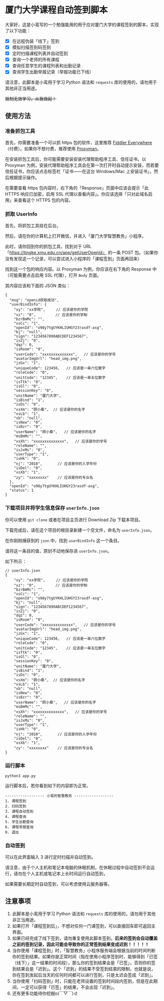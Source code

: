# 厦门大学课程自动签到脚本

大家好，这是小鸾写的一个勉强能用的用于应对厦门大学的课程签到的脚本，实现了以下功能：

- [x] 在远程伪装「线下」签到
- [x] 模拟扫描签到码签到
- [x] 定时扫描课程列表并自动签到
- [x] 查询一个老师的所有课程
- [x] 查询任意学生的课程列表和出勤记录
- [x] 查询学生出勤举报记录（举报功能已下线）

请注意，此脚本是小鸾用于学习 Python 语法和 `requests` 库的使用的，请勿用于其他非正当用途。

~~抵制无效学习，从我做起！~~

## 使用方法

### 准备抓包工具

首先，你需要准备一个可以抓 https 包的软件，这里推荐 [Fiddler Everywhere](https://www.telerik.com/fiddler/fiddler-everywhere)（付费）。如果你不想付费，推荐使用 [Proxyman](https://proxyman.io)。

在安装抓包工具后，你可能需要安装安装代理帮助程序工具、信任证书。以 Proxyman 为例，安装代理帮助程序工具会在第一次打开时自动提示安装，而若要信任证书，你应该点击标签栏「证书——在这台 Windows/Mac 上安装证书」，然后根据提示操作。

在需要查看 https 包内容时，右下角的「Response」页面中应该会提示「此 HTTPS 响应已加密，启用 SSL 代理以查看内容」。你应该选择「只对此域名启用」来查看这个 HTTPS 包的内容。

### 抓取 UserInfo

首先，将抓包工具挂在后台。

然后，请在你的计算机上打开微信，并进入「厦门大学智慧教务」小程序。

此时，请你回到你的抓包工具，找到对于 URL 「https://tingke.xmu.edu.cn/app/getUserOpenId」 的一条 POST 包。（如果你没有发现这一个记录，可以尝试进入小程序的「课程签到」页面再回来）

找到这一个包的响应内容。以 Proxyman 为例，你应该在右下角的 Response 中（可能需要点击启用 SSL 代理），打开 `Body` 页面。

其内容应该和下面的 JSON 类似：

```jsonc
{
  "msg": "openid获取成功",
  "userBindInfo": {
    "xy": "xx学院",     // 应该是你的学院
    "xz": "0",         // 应该是你的学制
    "bzrBmMc": "",
    "xsCc": "1",
    "openId": "o98y7tgUYKHLIUHGY23rasdf-asg",
    "bj": "null",
    "sign": "1234567890ABCDEF1234567",
    "isZj": "0",
    "dqz": 0,
    "isRoom": "0",
    "userCode": "xxxxxxxxxxxxxx",   // 应该是你的学号
    "avatarImgUrl": "head_img.png",
    "jzGx": "1",
    "uniqueCode": 123456,   // 应该是一串六位数字
    "roleCode": "0",
    "unitCode": "12345",    // 应该是一串五位数字
    "isTtk": "0",
    "isGl": "0",
    "sessionKey": "0",
    "unitName": "厦门大学",
    "isBind": "1",
    "isDs": "0",
    "xsXm": "顾小桑",  // 应该是你的名字
    "xsLb": "1",
    "xb": "null",
    "isNew": "0",
    "isBzr": "0",
    "userName": "顾小桑",   // 应该是你的名字
    "msBmMc": "",
    "xsXh": "xxxxxxxxxxxxxx",   // 应该是你的学号
    "roleName": "",
    "isJxMs": "0",
    "userType": "1",
    "isHk": "0",
    "nj": "2010",       // 应该是你的入学年份
    "isDel": "0",
    "xsXb": "1",
    "zy": "xxxxxxxx"    // 应该是你的专业名
  },
  "openId": "o98y7tgUYKHLIUHGY23rasdf-asg",
  "status": 1
}
```

### 下载项目并将学生信息保存 `userInfo.json`

你可以使用 `git clone` 或者在项目主页进行 Download Zip 下载本项目。

下载完成后，请在这个项目的根目录新建一个空文件，命名为 `userInfo.json`。

在你刚刚捕获到的 `json` 中，找到 `userBindInfo` 这一个条目。

请将这一条目的值，原封不动地保存进 `userInfo.json`。

如下所示：

```jsonc
// userInfo.json
{
    "xy": "xx学院",     // 应该是你的学院
    "xz": "0",         // 应该是你的学制
    "bzrBmMc": "",
    "xsCc": "1",
    "openId": "o98y7tgUYKHLIUHGY23rasdf-asg",
    "bj": "null",
    "sign": "1234567890ABCDEF1234567",
    "isZj": "0",
    "dqz": 0,
    "isRoom": "0",
    "userCode": "xxxxxxxxxxxxxx",   // 应该是你的学号
    "avatarImgUrl": "head_img.png",
    "jzGx": "1",
    "uniqueCode": 123456,   // 应该是一串六位数字
    "roleCode": "0",
    "unitCode": "12345",    // 应该是一串五位数字
    "isTtk": "0",
    "isGl": "0",
    "sessionKey": "0",
    "unitName": "厦门大学",
    "isBind": "1",
    "isDs": "0",
    "xsXm": "顾小桑",  // 应该是你的名字
    "xsLb": "1",
    "xb": "null",
    "isNew": "0",
    "isBzr": "0",
    "userName": "顾小桑",   // 应该是你的名字
    "msBmMc": "",
    "xsXh": "xxxxxxxxxxxxxx",   // 应该是你的学号
    "roleName": "",
    "isJxMs": "0",
    "userType": "1",
    "isHk": "0",
    "nj": "2010",       // 应该是你的入学年份
    "isDel": "0",
    "xsXb": "1",
    "zy": "xxxxxxxx"    // 应该是你的专业名
}
```

### 运行脚本

```shell
python3 app.py
```

运行脚本后，若你看到如下的内容即为正常。

```text
------------------ 小鸾的智慧教务 ------------------
1. 课程签到
2. 扫码签到
3. 课程自动签到
4. 课程查询
5. 学生出勤查询
6. 课程举报查询
0. 退出
```

### 自动签到

可以在此界面输入 3 进行定时扫描并自动签到。

请注意，由于个人主机和笔记本电脑的休眠机制，在休眠过程中自动签到不会运行，请勿在个人主机或笔记本上长时间运行自动签到，

如果需要长期定时自动签到，可以考虑使用云服务器等。

## 注意事项

1. 此脚本是小鸾用于学习 Python 语法和 `requests` 库的使用的，请勿用于其他非正当用途。
2. 如果打开「课程签到后」，不想对任何一门课签到，可以直接回车即可返回主界面。
3. 如果已经完成了线下签到，请勿重复使用此脚本签到。**后来的签到会自动覆盖之前的签到记录，因此可能会导致你的正常签到结果变成迟到！！！！！**
4. 当你使用「课程签到」时，「智慧教务」小程序服务端会根据当前的时间判断你的签到结果。如果你是正常时间（指在使用小程序签到时，能够得到「已签（线下）」这一结果的时间段），那么你的签到结果会是「已签」，否则你的签到结果会是「迟到」。这个「迟到」的结果不受签到结束的限制，也就是说，你在签到发起后当天的任何时间都可以进行签到，只是太迟会签成「迟到」。
5. 当你使用「扫码签到」时，只能在老师设置的签到时间段内签到，但是在此期间，一定可以获得「已签」的结果，不会出现「迟到」。
6. 还有更多功能待你挖掘o(￣▽￣)ｄ
